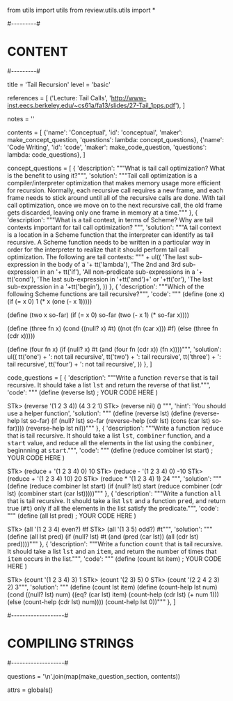 from utils import utils
from review.utils.utils import *

#---------#
# CONTENT #
#---------#

title = 'Tail Recursion'
level = 'basic'

references = [
    ('Lecture: Tail Calls',
     'http://www-inst.eecs.berkeley.edu/~cs61a/fa13/slides/27-Tail_1pps.pdf'),
]

notes = ''

contents = [
    {'name': 'Conceptual',
     'id': 'conceptual',
     'maker': make_concept_question,
     'questions': lambda: concept_questions},
    {'name': 'Code Writing',
     'id': 'code',
     'maker': make_code_question,
     'questions': lambda: code_questions},
]

concept_questions = [
    {
        'description': """What is tail call optimization? What is the
        benefit to using it?""",
        'solution': """Tail call optimization is a
        compiler/interpreter optimization that makes memory usage
        more efficient for recursion. Normally, each recursive call
        requires a new frame, and each frame needs to stick around
        until all of the recursive calls are done. With tail call
        optimization, once we move on to the next recursive call, the
        old frame gets discarded, leaving only one frame in memory
        at a time."""
    },
    {
        'description': """What is a tail context, in terms of Scheme?
        Why are tail contexts important for tail call optimization?
        """,
        'solution': """A tail context is a location in a Scheme
        function that the interpreter can identify as tail recursive.
        A Scheme function needs to be written in a particular way
        in order for the interpreter to realize that it should perform
        tail call optimization. The following are tail contexts:
        """ + ul((
            'The last sub-expression in the body of a '+ tt('lambda'),
            'The 2nd and 3rd sub-expression in an '+ tt('if'),
            'All non-predicate sub-expressions in a '+ tt('cond'),
            'The last sub-expression in '+tt('and')+' or '+tt('or'),
            'The last sub-expression in a '+tt('begin'),
        ))
    },
    {
        'description': """Which of the following Scheme functions
        are tail recursive?""",
        'code': """
(define (one x)
    (if (= x 0)
        1
        (* x (one (- x 1)))))

(define (two x so-far)
    (if (= x 0)
        so-far
        (two (- x 1) (* so-far x))))

(define (three fn x)
    (cond ((null? x) #t)
          ((not (fn (car x))) #f)
          (else (three fn (cdr x)))))

(define (four fn x)
    (if (null? x)
        #t
        (and (four fn (cdr x)) (fn x))))""",
        'solution': ul((
            tt('one') + ': not tail recursive',
            tt('two') + ': tail recursive',
            tt('three') + ': tail recursive',
            tt('four') + ': not tail recursive',
        ))
    },
]

code_questions = [
    {
        'description': """Write a function <tt>reverse</tt> that is
        tail recursive. It should take a list <tt>lst</tt> and return
        the reverse of that list.""",
        'code': """
(define (reverse lst)
    ; YOUR CODE HERE
    )

STk> (reverse '(1 2 3 4))
(4 3 2 1)
STk> (reverse nil)
()
""",
        'hint': 'You should use a helper function',
        'solution': """
(define (reverse lst)
    (define (reverse-help lst so-far)
        (if (null? lst)
            so-far
            (reverse-help (cdr lst) (cons (car lst) so-far))))
    (reverse-help lst nil))"""
    },
    {
        'description': """Write a function <tt>reduce</tt> that is
        tail recursive. It should take a list <tt>lst</tt>,
        <tt>combiner</tt> function, and a <tt>start</tt> value, and
        reduce all the elements in the list using the
        <tt>combiner</tt>, beginnning at <tt>start</tt>.""",
        'code': """
(define (reduce combiner lst start)
    ; YOUR CODE HERE
    )

STk> (reduce + '(1 2 3 4) 0)
10
STk> (reduce - '(1 2 3 4) 0)
-10
STk> (reduce + '(1 2 3 4) 10)
20
STk> (reduce * '(1 2 3 4) 1)
24
""",
        'solution': """
(define (reduce combiner lst start)
    (if (null? lst)
        start
        (reduce combiner (cdr lst) (combiner start (car lst)))))"""
    },
    {
        'description': """Write a function <tt>all</tt> that is
        tail recursive. It should take a list <tt>lst</tt> and a
        function <tt>pred</tt>, and return true (<tt>#t</tt>) only if
        all the elements in the list satisfy the predicate.""",
        'code': """
(define (all lst pred)
    ; YOUR CODE HERE
    )

STk> (all '(1 2 3 4) even?)
#f
STk> (all '(1 3 5) odd?)
#t""",
        'solution': """
(define (all lst pred)
    (if (null? lst)
        #t
        (and (pred (car lst)) (all (cdr lst) pred))))"""
    },
    {
        'description': """Write a function <tt>count</tt> that is
        tail recursive. It should take a list <tt>lst</tt> and an
        <tt>item</tt>, and return the number of times that
        <tt>item</tt> occurs in the list.""",
        'code': """
(define (count lst item)
    ; YOUR CODE HERE
    )

STk> (count '(1 2 3 4) 3)
1
STk> (count '(2 3) 5)
0
STk> (count '(2 2 4 2 3) 2)
3""",
        'solution': """
(define (count lst item)
    (define (count-help lst num)
        (cond ((null? lst) num)
              ((eq? (car lst) item) (count-help (cdr lst) (+ num 1)))
              (else (count-help (cdr lst) num))))
    (count-help lst 0))"""
    },
]

#-------------------#
# COMPILING STRINGS #
#-------------------#

questions = '\n'.join(map(make_question_section, contents))

attrs = globals()

